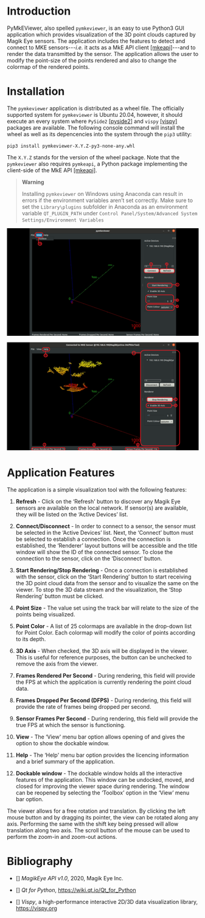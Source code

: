 Introduction
============

PyMkEViewer, also spelled `pymkeviewer`, is an easy to use Python3 GUI
application which provides visualization of the 3D point clouds captured
by Magik Eye sensors. The application includes the features to detect
and connect to MKE sensors---*i.e.* it acts as a MkE API client
[\[mkeapi\]](#mkeapi)---and to render the data transmitted by the
sensor. The application allows the user to modify the point-size of the
points rendered and also to change the colormap of the rendered points.

Installation
============

The `pymkeviewer` application is distributed as a wheel file. The
officially supported system for `pymkeviewer` is Ubuntu 20.04, however,
it should execute an every system where `PySide2`
[\[pyside2\]](#pyside2) and `vispy` [\[vispy\]](#vispy) packages are
available. The following console command will install the wheel as well
as its depencencies into the system through the `pip3` utility:

    pip3 install pymkeviewer-X.Y.Z-py3-none-any.whl

The `X.Y.Z` stands for the version of the wheel package. Note that the
`pymkeviewer` also requires `pymkeapi`, a Python package implementing
the client-side of the MkE API [\[mkeapi\]](#mkeapi).

> **Warning**
>
> Installing `pymkeviewer` on Windows using Anaconda can result in
> errors if the environment variables aren’t set correctly. Make sure to
> set the `Library\plugins` subfolder in Anaconda as an environment
> variable `QT_PLUGIN_PATH` under
> `Control Panel/System/Advanced System Settings/Environment Variables`

![pymkeviewer feature diagram I](figs/pymkeviewer_01.png)

![pymkeviewer feature diagram II](figs/pymkeviewer_02.png)

Application Features
====================

The application is a simple visualization tool with the following
features:

1.  **Refresh** - Click on the ‘Refresh' button to discover any Magik
    Eye sensors are available on the local network. If sensor(s) are
    available, they will be listed on the ‘Active Devices’ list.

2.  **Connect/Disconnect** - In order to connect to a sensor, the sensor
    must be selected in the ‘Active Devices’ list. Next, the ‘Connect’
    button must be selected to establish a connection. Once the
    connection is established, the ‘Renderer’ layout buttons will be
    accessible and the title window will show the ID of the connected
    sensor. To close the connection to the sensor, click on the
    ‘Disconnect’ button.

3.  **Start Rendering/Stop Rendering** - Once a connection is
    established with the sensor, click on the ‘Start Rendering’ button
    to start receiving the 3D point cloud data from the sensor and to
    visualize the same on the viewer. To stop the 3D data stream and the
    visualization, the ‘Stop Rendering’ button must be clicked.

4.  **Point Size** - The value set using the track bar will relate to
    the size of the points being visualized.

5.  **Point Color** - A list of 25 colormaps are available in the
    drop-down list for Point Color. Each colormap will modify the color
    of points according to its depth.

6.  **3D Axis** - When checked, the 3D axis will be displayed in the
    viewer. This is useful for reference purposes, the button can be
    unchecked to remove the axis from the viewer.

7.  **Frames Rendered Per Second** - During rendering, this field will
    provide the FPS at which the application is currently rendering the
    point cloud data.

8.  **Frames Dropped Per Second (DFPS)** - During rendering, this field
    will provide the rate of frames being dropped per second.

9.  **Sensor Frames Per Second** - During rendering, this field will
    provide the true FPS at which the sensor is functioning.

10. **View** - The ‘View' menu bar option allows opening of and gives
    the option to show the dockable window.

11. **Help** - The ‘Help' menu bar option provides the licencing
    information and a brief summary of the application.

12. **Dockable window** - The dockable window holds all the interactive
    features of the application. This window can be undocked, moved, and
    closed for improving the viewer space during rendering. The window
    can be reopened by selecting the ‘Toolbox’ option in the ‘View’ menu
    bar option.

The viewer allows for a free rotation and translation. By clicking the
left mouse button and by dragging its pointer, the view can be rotated
along any axis. Performing the same with the shift key being pressed
will allow translation along two axis. The scroll button of the mouse
can be used to perform the zoom-in and zoom-out actions.

Bibliography
============

-   \[\] *MagikEye API v1.0*, 2020, Magik Eye Inc.

-   \[\] *Qt for Python*, <https://wiki.qt.io/Qt_for_Python>

-   \[\] *Vispy*, a high-performance interactive 2D/3D data
    visualization library, <https://vispy.org>
